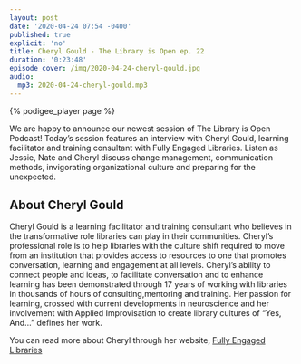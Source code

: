 ```yaml
---
layout: post
date: '2020-04-24 07:54 -0400'
published: true
explicit: 'no'
title: Cheryl Gould - The Library is Open ep. 22
duration: '0:23:48'
episode_cover: /img/2020-04-24-cheryl-gould.jpg
audio:
  mp3: 2020-04-24-cheryl-gould.mp3
---
```


{% podigee_player page %}

We are happy to announce our newest session of The Library is Open Podcast! Today’s session features an interview with Cheryl Gould, learning facilitator and training consultant with Fully Engaged Libraries. Listen as Jessie, Nate and Cheryl discuss change management, communication methods, invigorating organizational culture and preparing for the unexpected.


## About Cheryl Gould 

Cheryl Gould is a learning facilitator and training consultant who believes in the transformative role libraries can play in their communities.  Cheryl’s professional role is to help libraries with the culture shift required to move from an institution that provides access to resources to one that promotes conversation, learning and engagement at all levels.  Cheryl’s ability to connect people and ideas, to facilitate conversation and to enhance learning has been demonstrated through 17 years of working with libraries in thousands of hours of consulting,mentoring and training.  Her passion for learning, crossed with current developments in neuroscience and her involvement with Applied Improvisation to create library cultures of “Yes, And…” defines her work.

You can read more about Cheryl through her website, [Fully Engaged Libraries](http://www.fullyengagedlibraries.com/ "FEL")
